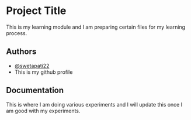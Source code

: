 
# Project Title

This is my learning module and I am preparing certain files for my learning process.


## Authors

- [@swetapati22](https://github.com/swetapati22)
- This is my github profile



## Documentation

This is where I am doing various experiments and I will update this once I am good with my experiments.

